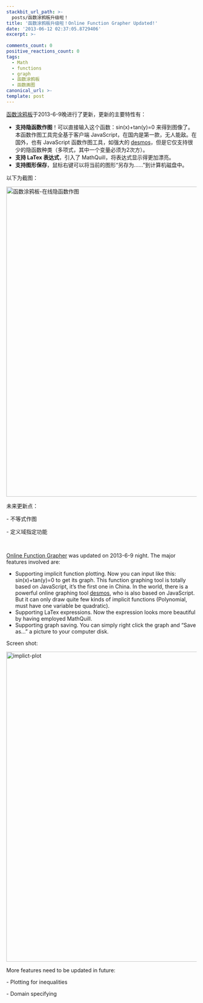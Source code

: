 ```yaml
---
stackbit_url_path: >-
  posts/函数涂鸦板升级啦！
title: '函数涂鸦板升级啦！Online Function Grapher Updated!'
date: '2013-06-12 02:37:05.8729406'
excerpt: >-
  
comments_count: 0
positive_reactions_count: 0
tags: 
  - Math
  - functions
  - graph
  - 函数涂鸦板
  - 函数画图
canonical_url: >-
template: post
---
```

<p><a href="http://zizhujy.com/zh-CN/FunctionGrapher" target="_blank">函数涂鸦板</a>于2013-6-9晚进行了更新，更新的主要特性有：</p>  <ul>   <li><strong>支持隐函数作图</strong>！可以直接输入这个函数：sin(x)+tan(y)=0 来得到图像了。本函数作图工具完全基于客户端 JavaScript，在国内是第一款，无人能敌。在国外，也有 JavaScript 函数作图工具，如强大的 <a href="https://www.desmos.com/calculator" target="_blank">desmos</a>，但是它仅支持很少的隐函数种类（多项式，其中一个变量必须为2次方）。 </li>    <li><strong>支持 LaTex 表达式</strong>，引入了 MathQuill，将表达式显示得更加漂亮。 </li>    <li><strong>支持图形保存</strong>，鼠标右键可以将当前的图形“另存为……”到计算机磁盘中。 </li> </ul>  <p>以下为截图：</p>  <p><a href="http://zizhujy.com/blog/image.axd?picture=implict-plot.jpg"><img title="函数涂鸦板-在线隐函数作图" style="border-left-width: 0px; border-right-width: 0px; background-image: none; border-bottom-width: 0px; padding-top: 0px; padding-left: 0px; display: inline; padding-right: 0px; border-top-width: 0px" border="0" alt="函数涂鸦板-在线隐函数作图" src="http://zizhujy.com/blog/image.axd?picture=implict-plot_thumb.jpg" width="659" height="820" /></a></p>  <p>未来更新点：</p>  <p>- 不等式作图</p>  <p>- 定义域指定功能</p>  <p>&#160;</p>  <p><a href="http://zizhujy.com/en-us/FunctionGrapher" target="_blank">Online Function Grapher</a> was updated on 2013-6-9 night. The major features involved are:</p>  <ul>   <li>Supporting implicit function plotting. Now you can input like this: sin(x)+tan(y)=0 to get its graph. This function graphing tool is totally based on JavaScript, it’s the first one in China. In the world, there is a powerful online graphing tool <a href="https://www.desmos.com/calculator" target="_blank">desmos</a>, who is also based on JavaScript. But it can only draw quite few kinds of implicit functions (Polynomial, must have one variable be quadratic). </li>    <li>Supporting LaTex expressions. Now the expression looks more beautiful by having employed MathQuill. </li>    <li>Supporting graph saving. You can simply right click the graph and “Save as…” a picture to your computer disk. </li> </ul>  <p>Screen shot:</p>  <p><a href="http://zizhujy.com/blog/image.axd?picture=implict-plot.jpg"><img title="implict-plot" style="border-left-width: 0px; border-right-width: 0px; background-image: none; border-bottom-width: 0px; padding-top: 0px; padding-left: 0px; display: inline; padding-right: 0px; border-top-width: 0px" border="0" alt="implict-plot" src="http://zizhujy.com/blog/image.axd?picture=implict-plot_thumb.jpg" width="659" height="820" /></a></p>  <p>More features need to be updated in future:</p>  <p>- Plotting for inequalities</p>  <p>- Domain specifying</p>